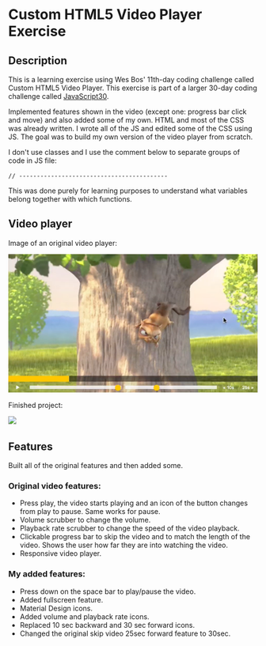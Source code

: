 # Custom HTML5 Video Player Exercise

## Description
This is a learning exercise using Wes Bos' 11th-day coding challenge called Custom HTML5 Video Player. This exercise is part of a larger 30-day coding challenge called [JavaScript30](https://javascript30.com/).

Implemented features shown in the video (except one: progress bar click and move) and also added some of my own. HTML and most of the CSS was already written. I wrote all of the JS and edited some of the CSS using JS. The goal was to build my own version of the video player from scratch.

I don't use classes and I use the comment below to separate  groups of code in JS file:
``` 
// ------------------------------------------
```
This was done purely for learning purposes to understand what variables belong together with which functions. 

## Video player
Image of an original video player:

<img src="media/original_video.png" width="600">

Finished project:

<img src="media/HTML5_video_player.gif" width="600">


## Features
Built all of the original features and then added some.

### Original video features:
- Press play, the video starts playing and an icon of the button changes from play to pause. Same 
works for pause. 
- Volume scrubber to change the volume. 
- Playback rate scrubber to change the speed of the video playback.
- Clickable progress bar to skip the video and to match the length of the video. Shows the user 
how far they are into watching the video. 
- Responsive video player.

### My added features:
- Press down on the space bar to play/pause the video.
- Added fullscreen feature.
- Material Design icons.
- Added volume and playback rate icons.
- Replaced 10 sec backward and 30 sec forward icons.
- Changed the original skip video 25sec forward feature to 30sec.
